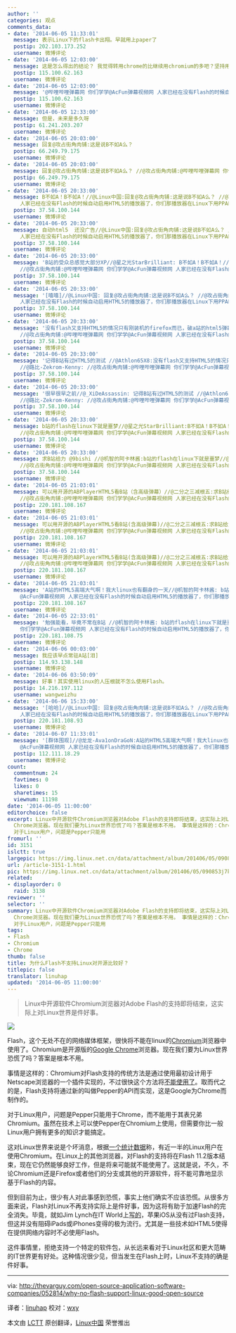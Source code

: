 ```yaml
---
author: ''
categories: 观点
comments_data:
- date: '2014-06-05 11:33:01'
  message: 表示Linux下的flash卡出翔。早就用上paper了
  postip: 202.103.173.252
  username: 微博评论
- date: '2014-06-05 12:03:00'
  message: 这是怎么得出的结论？ 我觉得转用chrome的比继续用chromium的多吧？坚持用chromium的一定是懂得比一般linux用户多的那一部分
  postip: 115.100.62.163
  username: 微博评论
- date: '2014-06-05 12:03:00'
  message: '@哔哩哔哩弹幕网 你们学学@AcFun弹幕视频网 人家已经在没有Flash的时候自动启用HTML5的播放器了，你们那播放器在Linux下用PPAPI的Flash甚至还肯定会崩溃'
  postip: 115.100.62.163
  username: 微博评论
- date: '2014-06-05 12:33:00'
  message: 但是，未来是多久呀
  postip: 61.241.203.207
  username: 微博评论
- date: '2014-06-05 20:03:00'
  message: 回复@攻占街角肉铺:这是说B不如A么？
  postip: 66.249.79.175
  username: 微博评论
- date: '2014-06-05 20:03:00'
  message: 回复@攻占街角肉铺:这是说B不如A么？ //@攻占街角肉铺:@哔哩哔哩弹幕网 你们学学@AcFun弹幕视频网 人家已经在没有Flash的时候自动启用HTML5的播放器了，你们那播放器在Linux下用PPAPI的Flash甚至还肯定会崩溃
  postip: 66.249.79.175
  username: 微博评论
- date: '2014-06-05 20:33:00'
  message: B不如A！B不如A！//@Linux中国:回复@攻占街角肉铺:这是说B不如A么？ //@攻占街角肉铺:@哔哩哔哩弹幕网 你们学学@AcFun弹幕视频网
    人家已经在没有Flash的时候自动启用HTML5的播放器了，你们那播放器在Linux下用PPAPI的Flash甚至还肯定会崩溃
  postip: 37.58.100.144
  username: 微博评论
- date: '2014-06-05 20:33:00'
  message: 自动html5  还没广告//@Linux中国:回复@攻占街角肉铺:这是说B不如A么？ //@攻占街角肉铺:@哔哩哔哩弹幕网 你们学学@AcFun弹幕视频网
    人家已经在没有Flash的时候自动启用HTML5的播放器了，你们那播放器在Linux下用PPAPI的Flash甚至还肯定会崩溃
  postip: 37.58.100.144
  username: 微博评论
- date: '2014-06-05 20:33:00'
  message: 'B站的受众总感觉大部分XP//@星之光StarBrilliant: B不如A！B不如A！//@Linux中国:回复@攻占街角肉铺:这是说B不如A么？
    //@攻占街角肉铺:@哔哩哔哩弹幕网 你们学学@AcFun弹幕视频网 人家已经在没有Flash的时候自动启用HTML5的播放器了，你们那播放器在Linux下用PPAPI的Flash甚至还肯定会崩溃'
  postip: 37.58.100.144
  username: 微博评论
- date: '2014-06-05 20:33:00'
  message: '[嘻嘻]//@Linux中国: 回复@攻占街角肉铺:这是说B不如A么？ //@攻占街角肉铺:@哔哩哔哩弹幕网 你们学学@AcFun弹幕视频网
    人家已经在没有Flash的时候自动启用HTML5的播放器了，你们那播放器在Linux下用PPAPI的Flash甚至还肯定会崩溃'
  postip: 37.58.100.144
  username: 微博评论
- date: '2014-06-05 20:33:00'
  message: '没有flash又支持HTML5的情况只有刚装机的firefox而已，破a站的html5弹幕在移动设备根本用不了 //@路比-Zekrom-Kenny:
    //@攻占街角肉铺:@哔哩哔哩弹幕网 你们学学@AcFun弹幕视频网 人家已经在没有Flash的时候自动启用HTML5的播放器了，你们那播放器在Linux下用PPAPI的Flash甚至还肯定会崩溃'
  postip: 37.58.100.144
  username: 微博评论
- date: '2014-06-05 20:33:00'
  message: '记得B站有过HTML5的测试 //@Athlon65X8:没有flash又支持HTML5的情况只有刚装机的firefox而已，破a站的html5弹幕在移动设备根本用不了
    //@路比-Zekrom-Kenny: //@攻占街角肉铺:@哔哩哔哩弹幕网 你们学学@AcFun弹幕视频网 人家已经在没有Flash的时候自动启用HTML5的播放器了，你们那播放器在Linux下用PPA'
  postip: 37.58.100.144
  username: 微博评论
- date: '2014-06-05 20:33:00'
  message: '很早很早之前//@_XiDeAssassin: 记得B站有过HTML5的测试 //@Athlon65X8:没有flash又支持HTML5的情况只有刚装机的firefox而已，破a站的html5弹幕在移动设备根本用不了
    //@路比-Zekrom-Kenny: //@攻占街角肉铺:@哔哩哔哩弹幕网 你们学学@AcFun弹幕视频网 人家已经在没有Flash的时候自动启用HTML5的播放器'
  postip: 37.58.100.144
  username: 微博评论
- date: '2014-06-05 20:33:00'
  message: b站的flash在linux下就是噩梦//@星之光StarBrilliant:B不如A！B不如A！//@Linux中国:回复@攻占街角肉铺:这是说B不如A么？
    //@攻占街角肉铺:@哔哩哔哩弹幕网 你们学学@AcFun弹幕视频网 人家已经在没有Flash的时候自动启用HTML5的播放器了，你们那播放器在Linux下用PPAPI的Flash甚至还肯定会崩溃
  postip: 37.58.100.144
  username: 微博评论
- date: '2014-06-05 20:33:00'
  message: 求B站给力 @9bishi //@机智的阿卡林酱:b站的flash在linux下就是噩梦//@星之光StarBrilliant:B不如A！B不如A！//@Linux中国:回复@攻占街角肉铺:这是说B不如A么？
    //@攻占街角肉铺:@哔哩哔哩弹幕网 你们学学@AcFun弹幕视频网 人家已经在没有Flash的时候自动启用HTML5的播放器了，你们那播放器在Linux下用
  postip: 37.58.100.144
  username: 微博评论
- date: '2014-06-05 21:03:01'
  message: 可以用开源的ABPlayerHTML5看B站（含高级弹幕）//@二分之三减根五:求B站给力 @9bishi //@机智的阿卡林酱:b站的flash在linux下就是噩梦//@Linux中国:回复@攻占街角肉铺:这是说B不如A么？
    //@攻占街角肉铺:@哔哩哔哩弹幕网 你们学学@AcFun弹幕视频网 人家已经在没有Flash的时候自动启用HTML5的播放器了…
  postip: 220.181.108.167
  username: 微博评论
- date: '2014-06-05 21:03:01'
  message: 可以用开源的ABPlayerHTML5看B站(含高级弹幕)//@二分之三减根五:求B站给力 @9bishi //@机智的阿卡林酱:b站的flash在linux下就是噩梦//@Linux中国:回复@攻占街角肉铺:这是说B不如A么？
    //@攻占街角肉铺:@哔哩哔哩弹幕网 你们学学@AcFun弹幕视频网 人家已经在没有Flash的时候自动启用HTML5的播放器了…
  postip: 220.181.108.167
  username: 微博评论
- date: '2014-06-05 21:03:01'
  message: 可以用开源的ABPlayerHTML5看B站(含高级弹幕)//@二分之三减根五:求B站给力 @9bishi //@机智的阿卡林酱:b站的flash在linux下就是噩梦//@Linux中国:回复@攻占街角肉铺:这是说B不如A么？
    //@攻占街角肉铺:@哔哩哔哩弹幕网 你们学学@AcFun弹幕视频网 人家已经在没有Flash的时候自动启用HTML5的播放器了….
  postip: 220.181.108.167
  username: 微博评论
- date: '2014-06-05 21:03:01'
  message: 'A站的HTML5高端大气啊！我大linux也有翻身的一天//@机智的阿卡林酱: b站的flash在linux下就是噩梦//@Linux中国:回复@攻占街角肉铺:这是说B不如A么？
    @AcFun弹幕视频网 人家已经在没有Flash的时候自动启用HTML5的播放器了，你们那播放器在Linux下用PPAPI的Flash甚至还肯定会崩溃'
  postip: 220.181.108.167
  username: 微博评论
- date: '2014-06-05 22:33:01'
  message: '勉强能看，毕竟不常在B站 //@机智的阿卡林酱: b站的flash在linux下就是噩梦//@星之光StarBrilliant://@Linux中国:回复@攻占街角肉铺:这是说B不如A么//@哔哩哔哩弹幕网
    你们学学@AcFun弹幕视频网 人家已经在没有Flash的时候自动启用HTML5的播放器了，你们那播放器在Linux下用PPAPI的Flash甚至还会崩溃'
  postip: 220.181.108.75
  username: 微博评论
- date: '2014-06-06 00:03:00'
  message: 我应该早点常驻A站[泪]
  postip: 114.93.138.148
  username: 微博评论
- date: '2014-06-06 03:50:09'
  message: 好事！其实使用linux的人压根就不怎么使用Flash。
  postip: 14.216.197.112
  username: wangweizhu
- date: '2014-06-06 15:33:00'
  message: '[哈哈]//@Linux中国: 回复@攻占街角肉铺:这是说B不如A么？ //@攻占街角肉铺:@哔哩哔哩弹幕网 你们学学@AcFun弹幕视频网
    人家已经在没有Flash的时候自动启用HTML5的播放器了，你们那播放器在Linux下用PPAPI的Flash甚至还肯定会崩溃'
  postip: 220.181.108.93
  username: 微博评论
- date: '2014-06-07 11:33:01'
  message: '[群体围观]//@龙龙-Ava1onDraGoN:A站的HTML5高端大气啊！我大linux也有翻身的一天//@机智的阿卡林酱: b站的flash在linux下就是噩梦//@Linux中国:这是说B不如A么？
    @AcFun弹幕视频网 人家已经在没有Flash的时候自动启用HTML5的播放器了，你们那播放器在Linux下用PPAPI的Flash甚至还肯定会崩溃'
  postip: 112.111.18.29
  username: 微博评论
count:
  commentnum: 24
  favtimes: 0
  likes: 0
  sharetimes: 15
  viewnum: 11198
date: '2014-06-05 11:00:00'
editorchoice: false
excerpt: Linux中开源软件Chromium浏览器对Adobe Flash的支持即将结束，这实际上对Linux世界是件好事。   Flash，这个无处不在的网络媒体框架，很快将不能在linux的Chromium浏览器中使用了。Chromium是开源版的Google
  Chrome浏览器。现在我们要为Linux世界恐慌了吗？答案是根本不用。 事情是这样的：Chromium对Flash支持的传统方法是通过使用最初设计用于Netscape浏览器的一个插件实现的，不过很快这个方法将不能使用了。取而代之的是，Flash支持将通过新的叫做Pepper的API而实现，这是Google为Chrome而制作的。
  对于Linux用户，问题是Pepper只能用
fromurl: ''
id: 3151
islctt: true
largepic: https://img.linux.net.cn/data/attachment/album/201406/05/090853j7k7wq077dzqtlla.png
url: /article-3151-1.html
pic: https://img.linux.net.cn/data/attachment/album/201406/05/090853j7k7wq077dzqtlla.png.thumb.jpg
related:
- displayorder: 0
  raid: 3138
reviewer: ''
selector: ''
summary: Linux中开源软件Chromium浏览器对Adobe Flash的支持即将结束，这实际上对Linux世界是件好事。   Flash，这个无处不在的网络媒体框架，很快将不能在linux的Chromium浏览器中使用了。Chromium是开源版的Google
  Chrome浏览器。现在我们要为Linux世界恐慌了吗？答案是根本不用。 事情是这样的：Chromium对Flash支持的传统方法是通过使用最初设计用于Netscape浏览器的一个插件实现的，不过很快这个方法将不能使用了。取而代之的是，Flash支持将通过新的叫做Pepper的API而实现，这是Google为Chrome而制作的。
  对于Linux用户，问题是Pepper只能用
tags:
- Flash
- Chromium
- Chrome
thumb: false
title: 为什么Flash不支持Linux对开源比较好？
titlepic: false
translator: linuhap
updated: '2014-06-05 11:00:00'
---
```



> 
> Linux中开源软件Chromium浏览器对Adobe Flash的支持即将结束，这实际上对Linux世界是件好事。
> 
> 
> 


![](/data/attachment/album/201406/05/090853j7k7wq077dzqtlla.png)


Flash，这个无处不在的网络媒体框架，很快将不能在linux的[Chromium](http://www.chromium.org/)浏览器中使用了。Chromium是开源版的[Google Chrome](https://www.google.com/intl/en-US/chrome/browser/)浏览器。现在我们要为Linux世界恐慌了吗？答案是根本不用。


事情是这样的：Chromium对Flash支持的传统方法是通过使用最初设计用于Netscape浏览器的一个插件实现的，不过很快这个方法将[不能使用了](http://www.techrepublic.com/article/browsers-will-flash-linux-into-the-future-or-drag-it-into-the-past/#.)。取而代之的是，Flash支持将通过新的叫做Pepper的API而实现，这是Google为Chrome而制作的。


对于Linux用户，问题是Pepper只能用于Chrome，而不能用于其表兄弟Chromium。虽然在技术上可以使Pepper在Chromium上使用，但需要你比一般Linux用户拥有更多的知识才能搞定。


这对Linux世界来说是个坏消息，根据[一个统计数据](http://www.techrepublic.com/article/browsers-will-flash-linux-into-the-future-or-drag-it-into-the-past/#.)称，有近一半的Linux用户在使用Chromium。在Linux上的其他浏览器，对Flash的支持将在Flash 11.2版本结束，现在它仍然能够良好工作，但是将来可能就不能使用了。这就是说，不久，不论Chromium还是Firefox或者他们的分支或其他的开源软件，将不能可靠地显示基于Flash的内容。


但到目前为止，很少有人对此事感到恐慌，事实上他们确实不应该恐慌。从很多方面来说，Flash对Linux不再支持实际上是件好事，因为这将有助于加速Flash的完全消失。毕竟，就如Jim Lynch在IT World上[写的](http://www.itworld.com/open-source/420319/adobe-flash-critical-future-linux)，苹果iOS从没有过Flash支持，但这并没有阻碍iPads或iPhones变得的极为流行。尤其是一些技术如HTML5使得在提供网络内容时不必使用Flash。


这件事情里，拒绝支持一个特定的软件包，从长远来看对于Linux社区和更大范畴的IT世界更有好处。这种情况很少见，但当发生在Flash上时，Linux不支持的确是件好事。




---


via: <http://thevarguy.com/open-source-application-software-companies/052814/why-no-flash-support-linux-good-open-source>


译者：[linuhap](https://github.com/linuhap) 校对：[wxy](https://github.com/wxy)


本文由 [LCTT](https://github.com/LCTT/TranslateProject) 原创翻译，[Linux中国](http://linux.cn/) 荣誉推出